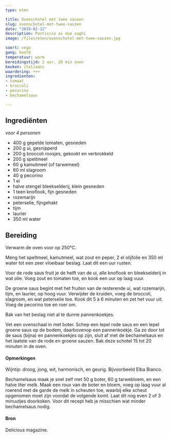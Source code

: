 ```yaml
---
type: eten

title: Ovenschotel met twee sauzen
slug: ovenschotel-met-twee-sauzen
date: "2019-02-12"
description: Pasticcio ai due sughi
image: /files/eten/ovenschotel-met-twee-sauzen.jpg

soort: vega
gang: hoofd
temperatuur: warm
bereidingstijd: 2 uur, 20 min oven
keuken: italiaans
waardering: +++
ingredienten:
- tomaat
- broccoli
- pecorino
- bechamelsaus

---
```


## Ingrediënten

*voor 4 personen*

* 400 g gepelde tomaten, gesneden
* 200 g ui, gesnipperd
* 200 g broccoli roosjes, gekookt en verbrokkeld
* 200 g speltmeel
* 60 g kamutmeel (of tarwemeel)
* 60 ml slagroom
* 40 g pecorino
* 1 ei
* halve stengel bleekselderij, klein gesneden
* 1 teen knoflook, fijn gesneden
* rozemarijn
* peterselie, fijngehakt
* tijm
* laurier
* 350 ml water


## Bereiding

Verwarm de oven voor op 250°C.

Meng het speltmeel, kamutmeel, wat zout en peper, 2 el olijfolie en 350 ml water tot een zeer vloeibaar beslag. Laat dit een uur rusten.

Voor de rode saus fruit je de helft van de ui, alle knoflook en bleekselderij in wat olie. Voeg zout en tomaten toe, en kook een uur op laag vuur.

De groene saus begint met het fruiten van de resterende ui, wat rozemarijn, tijm, en laurier, op hoog vuur. Verwijder de kruiden, voeg de broccoli, slagroom, en wat peterselie toe. Kook dit 5 à 6 minuten en zet het vuur uit. Voeg de pecorino toe en roer om.

Bak van het beslag niet al te dunne pannenkoekjes.

Vet een ovenschaal in met boter. Schep een lepel rode saus en een lepel groene saus op de bodem, daarbovenop een pannenkoekje. Ga zo door tot de saus (bijna) en pannenkoekjes op zijn, sluit af met de bechamelsaus en het laatste van de rode en groene sauzen. Bak deze schotel 15 tot 20 minuten in de oven.


#### Opmerkingen

Wijntip: droog, jong, wit, harmonisch, en geurig. Bijvoorbeeld Elba Bianco.

Bechamelsaus maak je snel zelf met 50 g boter, 60 g tarwebloem, en een halve liter melk. Maak een roux van de boter en bloem, voeg op laag vuur al roerend met de garde de melk in scheuten toe, waarbij elke scheut opgenomen moet zijn voordat de volgende komt. Laat dit nog even  2 of 3 minuutjes doorkoken. Voor dit recept heb je misschien wat minder bechamelsaus nodig.

#### Bron

Delicious magazine.
